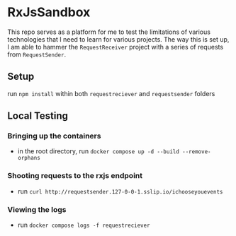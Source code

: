 # RxJsSandbox
This repo serves as a platform for me to test the limitations of various technologies that I need to learn for various projects. The way this is set up, I am able to hammer the `RequestReceiver` project with a series of requests from `RequestSender`.

## Setup
run `npm install` within both `requestreciever` and `requestsender` folders

## Local Testing
### Bringing up the containers
- in the root directory, run `docker compose up -d --build --remove-orphans`
### Shooting requests to the rxjs endpoint
- run `curl http://requestsender.127-0-0-1.sslip.io/ichooseyouevents`
### Viewing the logs
- run `docker compose logs -f requestreciever`

